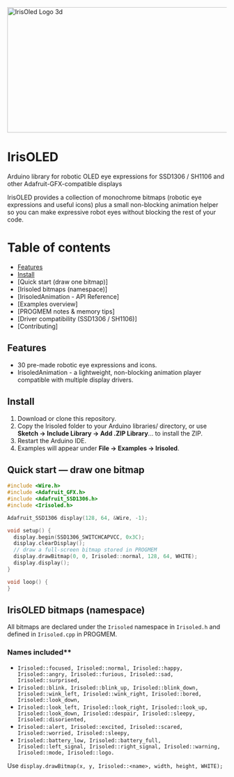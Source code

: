 <img width="896" height="288" alt="IrisOled Logo 3d" src="https://github.com/user-attachments/assets/45d72a1a-9e4f-408f-a2d3-3ade6a18af2f" />

# IrisOLED
Arduino library for robotic OLED eye expressions for SSD1306 / SH1106 and other Adafruit-GFX-compatible displays

IrisOLED provides a collection of monochrome bitmaps (robotic eye expressions and useful icons) plus a small non-blocking animation helper so you can make expressive robot eyes without blocking the rest of your code.

# Table of contents
* [Features](#features)
* [Install](#install)
* [Quick start (draw one bitmap)]
* [Irisoled bitmaps (namespace)]
* [IrisoledAnimation - API Reference]
* [Examples overview]
* [PROGMEM notes & memory tips]
* [Driver compatibility (SSD1306 / SH1106)]
* [Contributing]

## Features
* 30 pre-made robotic eye expressions and icons.
* IrisoledAnimation - a lightweight, non-blocking animation player compatible with multiple display drivers.

## Install
1. Download or clone this repository.
2. Copy the Irisoled folder to your Arduino libraries/ directory, or use **Sketch → Include Library → Add .ZIP Library**... to install the ZIP.
3. Restart the Arduino IDE.
4. Examples will appear under **File → Examples → Irisoled**.

## Quick start — draw one bitmap
```c++
#include <Wire.h>
#include <Adafruit_GFX.h>
#include <Adafruit_SSD1306.h>
#include <Irisoled.h>

Adafruit_SSD1306 display(128, 64, &Wire, -1);

void setup() {
  display.begin(SSD1306_SWITCHCAPVCC, 0x3C);
  display.clearDisplay();
  // draw a full-screen bitmap stored in PROGMEM
  display.drawBitmap(0, 0, Irisoled::normal, 128, 64, WHITE);
  display.display();
}

void loop() {
}
```

## IrisOLED bitmaps (namespace)
All bitmaps are declared under the `Irisoled` namespace in `Irisoled.h` and defined in `Irisoled.cpp` in PROGMEM.

### Names included**
* `Irisoled::focused, Irisoled::normal, Irisoled::happy, Irisoled::angry, Irisoled::furious, Irisoled::sad, Irisoled::surprised,`
* `Irisoled::blink, Irisoled::blink_up, Irisoled::blink_down, Irisoled::wink_left, Irisoled::wink_right, Irisoled::bored, Irisoled::look_down,`
* `Irisoled::look_left, Irisoled::look_right, Irisoled::look_up, Irisoled::look_down, Irisoled::despair, Irisoled::sleepy, Irisoled::disoriented,`
* `Irisoled::alert, Irisoled::excited, Irisoled::scared, Irisoled::worried, Irisoled::sleepy,`
* `Irisoled::battery_low, Irisoled::battery_full, Irisoled::left_signal, Irisoled::right_signal, Irisoled::warning, Irisoled::mode, Irisoled::logo.`

Use `display.drawBitmap(x, y, Irisoled::<name>, width, height, WHITE);`








